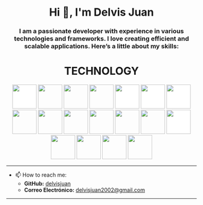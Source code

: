 <h1 align="center">Hi 👋, I'm Delvis Juan</h1>
<h3 align="center">I am a passionate developer with experience in various technologies and frameworks. I love creating efficient and scalable applications. Here’s a little about my skills:</h3>


<h1 align="center">TECHNOLOGY</h1>

<p align="center">
<img src="https://cdn.jsdelivr.net/gh/devicons/devicon/icons/nuxtjs/nuxtjs-original.svg" style="height:4rem; background-color:white"/>
<img src="https://cdn.jsdelivr.net/gh/devicons/devicon/icons/tailwindcss/tailwindcss-original.svg"  style="height: 4rem"/>
<img src="https://cdn.jsdelivr.net/gh/devicons/devicon/icons/react/react-original.svg" style="height: 4rem"/>
<img src="https://cdn.jsdelivr.net/gh/devicons/devicon/icons/materialui/materialui-plain.svg" style="height: 4rem"/>
<img src="https://cdn.jsdelivr.net/gh/devicons/devicon/icons/nodejs/nodejs-original-wordmark.svg" style="height:4rem; background-color:white"/>
<img src="https://cdn.jsdelivr.net/gh/devicons/devicon/icons/express/express-original-wordmark.svg" style="height: 4rem; background-color:white"/>
<img src="https://cdn.jsdelivr.net/gh/devicons/devicon/icons/sequelize/sequelize-original.svg" style="height: 4rem; background-color:white"/>
<img src="https://cdn.jsdelivr.net/gh/devicons/devicon/icons/html5/html5-original-wordmark.svg" style="height: 4rem"/>
<img src="https://cdn.jsdelivr.net/gh/devicons/devicon/icons/css3/css3-original-wordmark.svg" style="height: 4rem"/>
<img src="https://cdn.jsdelivr.net/gh/devicons/devicon/icons/javascript/javascript-plain.svg" style="height: 4rem"/>
<img src="https://cdn.jsdelivr.net/gh/devicons/devicon/icons/typescript/typescript-original.svg" style="height: 4rem"/>
<img src="https://cdn.jsdelivr.net/gh/devicons/devicon/icons/npm/npm-original-wordmark.svg" style="height: 4rem"/>
<img src="https://cdn.jsdelivr.net/gh/devicons/devicon/icons/git/git-plain.svg" style="height: 4rem"/>
<img src="https://cdn.jsdelivr.net/gh/devicons/devicon/icons/github/github-original-wordmark.svg" style="height: 4rem; background-color:white"/>
<img src="https://cdn.jsdelivr.net/gh/devicons/devicon/icons/python/python-original.svg"  style="height: 4rem"/>
<img src="https://cdn.jsdelivr.net/gh/devicons/devicon/icons/java/java-original.svg"  style="height: 4rem"/>
<img src="https://cdn.jsdelivr.net/gh/devicons/devicon/icons/c/c-original.svg"  style="height: 4rem"/>
<img src="https://cdn.jsdelivr.net/gh/devicons/devicon/icons/arduino/arduino-original.svg"  style="height: 4rem"/>
</p>

---

- 📫 How to reach me:
  - **GitHub:** [delvisjuan](https://github.com/delvisjuan)
  - **Correo Electrónico:** <delvisjuan2002@gmail.com>

---






